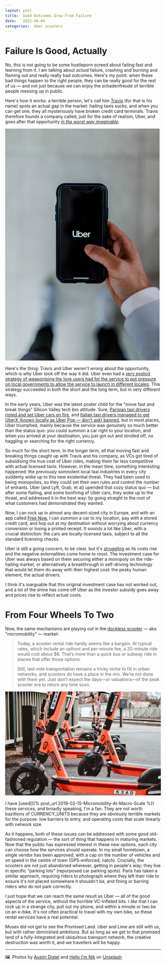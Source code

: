 ```yaml
---
layout: post
title:  Good Outcomes Grow From Failure 
date:   2022-08-04 
categories:  Uber scooters 
---
```


# Failure Is Good, Actually

No, this is not going to be some hustleporn screed about failing fast and learning from it. I am talking about *actual* failure, crashing and burning and flaming out and really really bad outcomes. Here's my point: when these bad things happen to the right people, they can be really good for the rest of us — and not just because we can enjoy the schadenfreude of terrible people messing up in public.

Here's how it works: a terrible person, let's call him [Travis](https://en.wikipedia.org/wiki/Travis_Kalanick) (for that is his name) spots an actual gap in the market: hailing taxis sucks, and when you can get one, they all mysteriously have broken credit card terminals. Travis therefore founds a company called, just for the sake of realism, Uber, and goes after that opportunity *[in the worst way imaginable](https://www.gq.com/story/uber-cab-confessions)*.

![A phone with the Uber logo on screen](/images/image.44.png)

Here's the thing: Travis and Uber weren't *wrong* about the opportunity, which is why Uber took off the way it did. Uber even had a [very explicit strategy of weaponising the love users had for the service to put pressure on local governments to allow the service to launch in different locales](https://www.theguardian.com/news/2022/jul/15/the-uber-files-how-the-leak-prompted-outrage-across-the-world). This strategy succeeded in both the short and the long term, but in very different ways.

In the early years, Uber was the latest poster child for the "move fast and break things" Silicon Valley tech bro attitude. Sure, [Parisian taxi drivers rioted and set Uber cars on fire](https://www.cnn.com/2015/06/26/europe/france-paris-uberpop-protests/index.html), and [Italian taxi drivers managed to get UberX (known locally as Uber Pop — don't ask) banned](https://www.theguardian.com/technology/2015/may/26/uber-pop-italy-order-discontinue-unfair-competition-taxi), but in most places, Uber triumphed, mainly because the service was genuinely so much better than the status quo: you could summon a car right to your location, and when you arrived at your destination, you just got out and strolled off, no haggling or searching for the right currency.

So much for the short term. In the longer term, all that moving fast and breaking things caught up with Travis and his company, as VCs got tired of subsidising the true cost of Uber rides, making them far less competitive with actual licensed taxis. However, in the mean time, something interesting happened: the previously somnolent local taxi industries in every city suddenly woke up to this new existential threat. They had been used to being monopolies, so they could set their own rules and control the number of entrants. Uber (and Lyft, Grab, et al) upended that cozy status quo — but after some flailing, and some bonfiring of Uber cars, they woke up to the threat, and addressed it in the best way: by going straight to the root of what customers had demonstrated they wanted.

Now, I can rock up in almost any decent-sized city in Europe, and with an app called [Free Now](https://www.free-now.com/), I can summon a car to my location, pay with a stored credit card, and hop out at my destination without worrying about currency conversion or losing a printed receipt. It sounds a lot like Uber, with a crucial distinction: the cars are locally-licensed taxis, subject to all the standard licensing checks.

Uber is still a going concern, to be clear, but it's [struggling](https://seekingalpha.com/article/4513690-uber-a-value-trap) as its costs rise and the negative externalities come home to roost. The investment case for Uber was always based on them securing either a monopoly on the ride-hailing market, or alternatively a breakthrough in self-driving technology that would let them do away with their highest cost: the pesky human element, the actual drivers.

I think it's inarguable that this original investment case has not worked out, and a lot of the shine has come off Uber as the investor subsidy goes away and prices rise to reflect actual costs.

# From Four Wheels To Two

Now, the same mechanisms are playing out in the [dockless scooter](https://news.crunchbase.com/transportation/scooter-startups-vc-public-market-lime-brds/) — aka  "micromobility" — market:

> Today, a scooter rental ride hardly seems like a bargain. At typical rates, which include an upfront and per-minute fee, a 20-minute ride would cost about $6. That’s more than a quick bus or subway ride in places that offer those options.
>
> Still, last-mile transportation remains a tricky niche to fill in urban networks, and scooters do have a place in the mix. We’re not done with them yet. Just don’t expect the days—or valuations—of the peak scooter era to return any time soon.

![Bird dockless scooters parked on the street](/images/image.45.png)

I have [used]({% post_url 2019-02-15-Micromobility-At-Macro-Scale %}) these services, and broadly speaking, I'm a fan. They are not worth bazillions of CURRENCY_UNITS because they are obviously terrible markets for the purpose: low barriers to entry, and operating costs that scale linearly with network size.

As it happens, both of these issues can be addressed with some good old-fashioned regulation — the sort of thing that happens in maturing markets. Now that the public has expressed interest in these new options, each city can choose how the services should operate. In my small hometown, a single vendor has been approved, with a cap on the number of vehicles and on speed in the centre of town (GPS-enforced, natch). Crucially, the scooters are not just abandoned wherever, getting in people's way; they live in specific "parking lots" (repurposed car parking spots). Paris has taken a similar approach, requiring riders to photograph where they left their ride to ensure it's not placed somewhere it shouldn't be, and fining or barring riders who do not park correctly.

I just hope that we can reach the same result as Uber — all of the good aspects of the service, without the horrible VC-inflated bits. I *like* that I can rock up in a strange city, pull out my phone, and within a minute or two be on an e-bike. It's not often practical to travel with my own bike, so these rental services have a real potential.

Moses did not get to see the Promised Land. Uber and Lime are still with us, but with rather diminished ambitions. But as long as we get to that promised land of a fully-integrated and ubiquitous transport network, the creative destruction was worth it, and we travellers will be happy.

*** 

🖼️  Photos by [Austin Distel](https://unsplash.com/@austindistel) and [Hello I'm Nik](https://unsplash.com/@helloimnik) on [Unsplash](<https://www.unsplash.com>)

